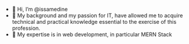- 👋 Hi, I’m @issamedine
- 🌱 My background and my passion for IT, have allowed me to acquire technical and practical knowledge essential to the exercise of this profession.
- 👀 My expertise is in web development, in particular MERN Stack


